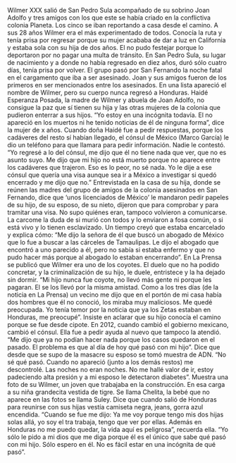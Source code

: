 Wilmer XXX salió de San Pedro Sula acompañado de su sobrino Joan Adolfo y tres amigos con los que este se había criado en la conflictiva colonia Planeta. Los cinco se iban reportando a casa desde el camino.
A sus 28 años Wilmer era el más experimentado de todos. Conocía la ruta y tenía prisa por regresar porque su mujer acababa de dar a luz en California y estaba sola con su hija de dos años. El no pudo festejar porque lo deportaron por no pagar una multa de tránsito. En San Pedro Sula, su lugar de nacimiento y a donde no había regresado en diez años, duró sólo cuatro días, tenía prisa por volver.
El grupo pasó por San Fernando la noche fatal en el cargamento que iba a ser asesinado. Joan y sus amigos fueron de los primeros en ser mencionados entre los asesinados. En una lista apareció el nombre de Wilmer, pero su cuerpo nunca regresó a Honduras.
Haidé Esperanza Posada, la madre de Wilmer y abuela de Joan Adolfo, no consigue la paz que sí tienen su hija y las otras mujeres de la colonia que pudieron enterrar a sus hijos.
“Yo estoy en una incógnita todavía. El no apareció en los muertos ni he tenido noticias de él de ninguna forma”, dice la mujer de x años. 
Cuando doña Haidé fue a pedir respuestas, porque los cadáveres del resto sí habían llegado, el cónsul de México (Marco García) le dio un teléfono para que llamara para pedir información. Nadie le contestó. 
“Yo regresé a lo del cónsul, me dijo que él no tiene nada que ver, que no es asunto suyo. Me dijo que mi hijo no está muerto porque no aparece entre los cadáveres que trajeron. Eso es lo peor, no sé nada. Yo le dije a ese cónsul que quería una visa aunque sea ir a México a investigar si quedó encerrado y me dijo que no.”
Entrevistada en la casa de su hija, donde se reúnen las madres del grupo de amigos de la colonia asesinados en San Fernando, dice que ‘unos licenciados de México’ le mandaron pedir papeles de su hijo, de su esposo, de su nieto, dijeron que para comprobar y para tramitar una visa. No supo quiénes eran, tampoco volvieron a comunicarse.
La carcome la duda de si murió con todos y lo enviaron a fosa común, o si está vivo y lo tienen esclavizado. Un tiempo creyó que estaba encarcelado y explica cómo: “Me dijo la señora de él que buscó un abogado de México que lo fue a buscar a las cárceles de Tamaulipas. Le dijo el abogado que encontró a uno parecido a él, pero no sabía si estaba enfermo y que no pudo hacer más porque al abogado lo estaban encerrando”.
En La Prensa se publicó que Wilmer era uno de los coyotes. El duelo que no ha podido concretar, y la criminalización de su hijo, le duele, entristece y la ha dejado sin dormir. “Mi hijo nunca fue coyote, no llevó más gente ni porque les pagaran. El se los llevó por la misma amistad. Como a los tres días (de la noticia en La Prensa) un vecino me dijo que en el portón de mi casa había dos hombres que él no conoció, los miraba muy maliciosos. Me quedé preocupada.  Yo tenía temor por la noticia que ya los Zetas estaban en Honduras, me preocupé”. Insiste en aclarar que su hijo conocía el camino porque se fue desde cipote. 
En 2012, cuando cambió el gobierno mexicano, cambió el cónsul. Ella fue a pedir ayuda al nuevo que tampoco la atendió. “Me dijo que ya no podían hacer nada porque los casos quedaron en el pasado. El problema es que al día de hoy qué pasó con mi hijo”. 
Dice que desde que se supo de la masacre su esposo se tomó muestra de ADN. “No sé qué pasó. Cuando no apareció (junto a los demás restos) me descontrolé. Las noches no eran noches. No me hallé valor de ir, estoy padeciendo alta presión y a mi esposo le detectaron diabetes”. 
Muestra una foto de su Wilmer, un joven que trabajaba en la construcción. En esa carga a su niña grandecita vestida de tigre. Se llama Chelita, la bebé que no aparece en las fotos se llama Suley. 
Dice que cuando salió de Honduras para reunirse con sus hijas vestía camiseta negra, jeans, gorra azul encendida.
“Cuando se fue me dijo: Ya me voy porque tengo mis dos hijas solas allá, yo soy el tra trabaja, tengo que ver por ellas. Además en Honduras no me puedo quedar, la vida aquí es peligrosa”, recuerda ella. 
“Yo sólo le pido a mi dios que me diga porque él es el único que sabe qué pasó con mi hijo. Sólo espero en él. No es fácil estar en una incógnita de qué pasó”. 
